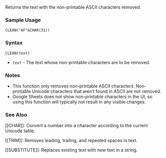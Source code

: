 Returns the text with the non-printable ASCII characters removed.

### Sample Usage

`CLEAN("AF"&CHAR(31))`

### Syntax

`CLEAN(text)`

* `text` - The text whose non-printable characters are to be removed.

### Notes

* This function only removes non-printable ASCII characters. Non-printable Unicode characters that aren’t found in ASCII are not removed.
* Google Sheets does not show non-printable characters in the UI, so using this function will typically not result in any visible changes.

### See Also

[[CHAR]]: Convert a number into a character according to the current Unicode table.

[[TRIM]]: Removes leading, trailing, and repeated spaces in text.

[[SUBSTITUTE]]: Replaces existing text with new text in a string.